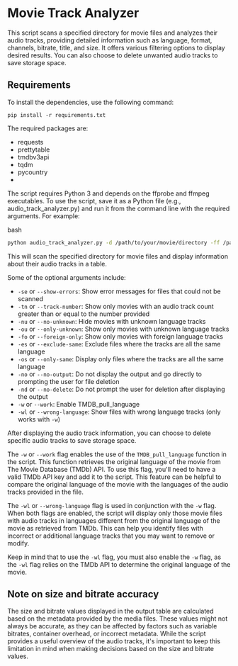 Movie Track Analyzer
====================
This script scans a specified directory for movie files and analyzes their audio tracks, providing detailed information such as language, format, channels, bitrate, title, and size. It offers various filtering options to display desired results. You can also choose to delete unwanted audio tracks to save storage space.

Requirements
------------

To install the dependencies, use the following command:

`pip install -r requirements.txt`

The required packages are:

*   requests
*   prettytable
*   tmdbv3api
*   tqdm
*   pycountry
*   
The script requires Python 3 and depends on the ffprobe and ffmpeg executables. To use the script, save it as a Python file (e.g., audio\_track\_analyzer.py) and run it from the command line with the required arguments. For example:

bash

```bash
python audio_track_analyzer.py -d /path/to/your/movie/directory -ff /path/to/ffmpeg-folder
```

This will scan the specified directory for movie files and display information about their audio tracks in a table.

Some of the optional arguments include:

*   `-se` or `--show-errors`: Show error messages for files that could not be scanned
*   `-tn` or `--track-number`: Show only movies with an audio track count greater than or equal to the number provided
*   `-nu` or `--no-unknown`: Hide movies with unknown language tracks
*   `-ou` or `--only-unknown`: Show only movies with unknown language tracks
*   `-fo` or `--foreign-only`: Show only movies with foreign language tracks
*   `-es` or `--exclude-same`: Exclude files where the tracks are all the same language
*   `-os` or `--only-same`: Display only files where the tracks are all the same language
*   `-no` or `--no-output`: Do not display the output and go directly to prompting the user for file deletion
*   `-nd` or `--no-delete`: Do not prompt the user for deletion after displaying the output
*   `-w` or `--work`: Enable TMDB\_pull\_language
*   `-wl` or `--wrong-language`: Show files with wrong language tracks (only works with `-w`)

After displaying the audio track information, you can choose to delete specific audio tracks to save storage space.

The `-w` or `--work` flag enables the use of the `TMDB_pull_language` function in the script. This function retrieves the original language of the movie from The Movie Database (TMDb) API. To use this flag, you'll need to have a valid TMDb API key and add it to the script. This feature can be helpful to compare the original language of the movie with the languages of the audio tracks provided in the file.

The `-wl` or `--wrong-language` flag is used in conjunction with the `-w` flag. When both flags are enabled, the script will display only those movie files with audio tracks in languages different from the original language of the movie as retrieved from TMDb. This can help you identify files with incorrect or additional language tracks that you may want to remove or modify.

Keep in mind that to use the `-wl` flag, you must also enable the `-w` flag, as the `-wl` flag relies on the TMDb API to determine the original language of the movie.

Note on size and bitrate accuracy
---------------------------------

The size and bitrate values displayed in the output table are calculated based on the metadata provided by the media files. These values might not always be accurate, as they can be affected by factors such as variable bitrates, container overhead, or incorrect metadata. While the script provides a useful overview of the audio tracks, it's important to keep this limitation in mind when making decisions based on the size and bitrate values.
